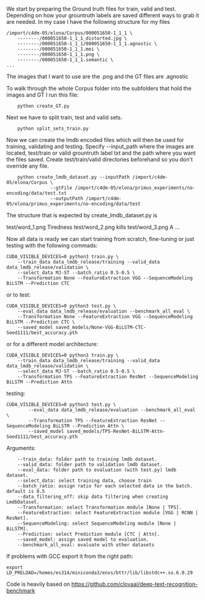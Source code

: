 We start by preparing the Ground truth files for train, valid and test. Depending on how your grountruth labels are saved different ways to grab it are needed. In my case I have the following structure for my files

    /import/c4dm-05/elona/Corpus/000051650-1_1_1 \
        --------/000051650-1_1_1_distorted.jpg \
        --------/000051650-1_1_1/000051650-1_1_1.agnostic \
        --------/000051650-1_1_1.mei \
        --------/000051650-1_1_1.png \ 
        --------/000051650-1_1_1.semantic \
    ...

The images that I want to use are the .png and the GT files are .agnostic

To walk through the whole Corpus folder into the subfolders that hold the images and GT I run this file:

        python create_GT.py

Next we have to split train, test and valid sets. 

        python split_sets_train.py 

Now we can create the lmdb encoded files which will then be used for training, validating and testing. Specify --input_path where the images are located, test/train or valid grountruth label txt and the path where you want the files saved. Create test/train/valid directories beforehand so you don't override any file. 

        python create_lmdb_dataset.py --inputPath /import/c4dm-05/elona/Corpus \    
                    --gtFile /import/c4dm-05/elona/primus_experiments/no-encoding/data/test.txt
                    --outputPath /import/c4dm-05/elona/primus_experiments/no-encoding/data/test

The structure that is expected by create_lmdb_dataset.py is 

test/word_1.png Tiredness
test/word_2.png kills
test/word_3.png A
...


Now all data is ready we can start training from scratch, fine-tuning or just testing with the following commads:

    CUDA_VISIBLE_DEVICES=0 python3 train.py \
        --train_data data_lmdb_release/training --valid_data data_lmdb_release/validation \
        --select_data MJ-ST --batch_ratio 0.5-0.5 \
        --Transformation None --FeatureExtraction VGG --SequenceModeling BiLSTM --Prediction CTC

or to test:

    CUDA_VISIBLE_DEVICES=0 python3 test.py \
        --eval_data data_lmdb_release/evaluation --benchmark_all_eval \
        --Transformation None --FeatureExtraction VGG --SequenceModeling BiLSTM --Prediction CTC \
        --saved_model saved_models/None-VGG-BiLSTM-CTC-Seed1111/best_accuracy.pth

or for a different model architecture:

    CUDA_VISIBLE_DEVICES=0 python3 train.py \
        --train_data data_lmdb_release/training --valid_data data_lmdb_release/validation \
        --select_data MJ-ST --batch_ratio 0.5-0.5 \
        --Transformation TPS --FeatureExtraction ResNet --SequenceModeling BiLSTM --Prediction Attn

testing:

    CUDA_VISIBLE_DEVICES=0 python3 test.py \
            --eval_data data_lmdb_release/evaluation --benchmark_all_eval \
            --Transformation TPS --FeatureExtraction ResNet --SequenceModeling BiLSTM --Prediction Attn \
            --saved_model saved_models/TPS-ResNet-BiLSTM-Attn-Seed1111/best_accuracy.pth


Arguments:

        --train_data: folder path to training lmdb dataset.
        --valid_data: folder path to validation lmdb dataset.
        --eval_data: folder path to evaluation (with test.py) lmdb dataset.
        --select_data: select training data, choose train
        --batch_ratio: assign ratio for each selected data in the batch. default is 0.5
        --data_filtering_off: skip data filtering when creating LmdbDataset.
        --Transformation: select Transformation module [None | TPS].
        --FeatureExtraction: select FeatureExtraction module [VGG | RCNN | ResNet].
        --SequenceModeling: select SequenceModeling module [None | BiLSTM].
        --Prediction: select Prediction module [CTC | Attn].
        --saved_model: assign saved model to evaluation.
        --benchmark_all_eval: evaluate with other datasets


If problems with GCC export it from the right path:

    export LD_PRELOAD=/homes/es314/miniconda3/envs/bttr/lib/libstdc++.so.6.0.29 

Code is heavily based on https://github.com/clovaai/deep-text-recognition-benchmark